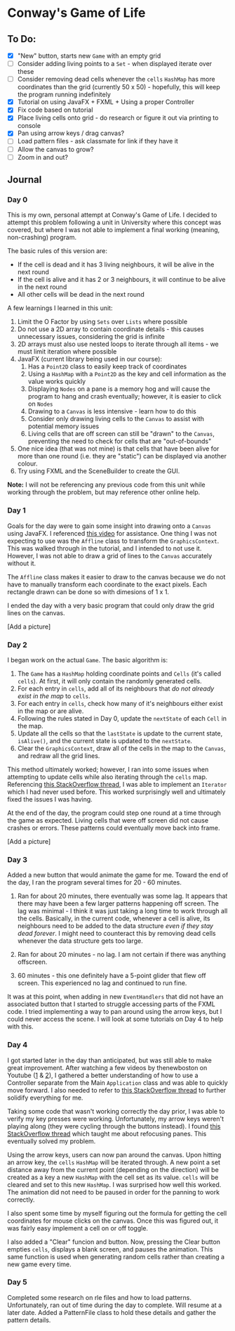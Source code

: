 # Conway's Game of Life

## To Do:
- [x] "New" button, starts new `Game` with an empty grid
- [ ] Consider adding living points to a `Set` - when displayed iterate over these
- [ ] Consider removing dead cells whenever the `cells` `HashMap` has more coordinates than the grid (currently 50 x 50) - hopefully, this will keep the program running indefinitely
- [x] Tutorial on using JavaFX + FXML + Using a proper Controller
- [x] Fix code based on tutorial
- [x] Place living cells onto grid - do research or figure it out via printing to console
- [x] Pan using arrow keys / drag canvas?
- [ ] Load pattern files - ask classmate for link if they have it
- [ ] Allow the canvas to grow?
- [ ] Zoom in and out?

## Journal

### Day 0
This is my own, personal attempt at Conway's Game of Life. I decided to attempt this problem following a unit in University where this concept was covered, but where I was not able to implement a final working (meaning, non-crashing) program.

The basic rules of this version are:
- If the cell is dead and it has 3 living neighbours, it will be alive in the next round
- If the cell is alive and it has 2 or 3 neighbours, it will continue to be alive in the next round
- All other cells will be dead in the next round 

A few learnings I learned in this unit:
1. Limit the O Factor by using `Sets` over `Lists` where possible
2. Do not use a 2D array to contain coordinate details - this causes unnecessary issues, considering the grid is infinite
3. 2D arrays must also use nested loops to iterate through all items - we must limit iteration where possible
4. JavaFX (current library being used in our course):
	1. Has a `Point2D` class to easily keep track of coordinates
	2. Using a `HashMap` with a `Point2D` as the key and cell information as the value works quickly
	3. Displaying `Nodes` on a pane is a memory hog and will cause the program to hang and crash eventually; however, it is easier to click on `Nodes`
	4. Drawing to a `Canvas` is less intensive - learn how to do this
	5. Consider only drawing living cells to the `Canvas` to assist with potential memory issues
	6. Living cells that are off screen can still be "drawn" to the `Canvas`, preventing the need to check for cells that are "out-of-bounds"
5. One nice idea (that was not mine) is that cells that have been alive for more than one round (i.e. they are "static") can be displayed via another colour.
6. Try using FXML and the SceneBuilder to create the GUI.

**Note:** I will not be referencing any previous code from this unit while working through the problem, but may reference other online help.

### Day 1
Goals for the day were to gain some insight into drawing onto a `Canvas` using JavaFX. I referenced [this video](https://www.youtube.com/watch?v=_NvD0WzKTC8) for assistance. One thing I was not expecting to use was the `Affline` class to transform the `GraphicsContext`. This was walked through in the tutorial, and I intended to not use it. However, I was not able to draw a grid of lines to the `Canvas` accurately without it. 

The `Affline` class makes it easier to draw to the canvas because we do not have to manually transform each coordinate to the exact pixels. Each rectangle drawn can be done so with dimesions of 1 x 1.

I ended the day with a very basic program that could only draw the grid lines on the canvas.

[Add a picture]

### Day 2
I began work on the actual `Game`. The basic algorithm is:
1. The `Game` has a `HashMap` holding coordinate points and `Cells` (it's called `cells`). At first, it will only contain the randomly generated cells.
2. For each entry in `cells`, add all of its neighbours that *do not already exist in the map* to `cells`.
3. For each entry in `cells`, check how many of it's neighbours either exist in the map or are alive.
4. Following the rules stated in Day 0, update the `nextState` of each `Cell` in the map.
5. Update all the cells so that the `lastState` is update to the current state, `isAlive()`, and the current state is updated to the `nextState`.
6. Clear the `GraphicsContext`, draw all of the cells in the map to the `Canvas`, and redraw all the grid lines.

This method ultimately worked; however, I ran into some issues when attempting to update cells while also iterating through the `cells` map. Referencing [this StackOverflow thread](https://stackoverflow.com/questions/26494197/java-util-concurrentmodificationexception-when-removing-elements-from-a-hashmap), I was able to implement an `Iterator` which I had never used before. This worked surprisingly well and ultimately fixed the issues I was having.

At the end of the day, the program could step one round at a time through the game as expected. Living cells that were off screen did not cause crashes or errors. These patterns could eventually move back into frame.

[Add a picture]

### Day 3
Added a new button that would animate the game for me. Toward the end of the day, I ran the program several times for 20 - 60 minutes.

1. Ran for about 20 minutes, there eventually was some lag. It appears that there may have been a few larger patterns happening off screen. The lag was minimal - I think it was just taking a long time to work through all the cells. Basically, in the current code, whenever a cell is alive, its neighbours need to be added to the data structure *even if they stay dead forever*. I might need to counteract this by removing dead cells whenever the data structure gets too large.

2. Ran for about 20 minutes - no lag. I am not certain if there was anything offscreen.

3. 60 minutes - this one definitely have a 5-point glider that flew off screen. This experienced no lag and continued to run fine.

It was at this point, when adding in new `EventHandlers` that did not have an associated button that I started to struggle accessing parts of the FXML code. I tried implementing a way to pan around using the arrow keys, but I could never access the scene. I will look at some tutorials on Day 4 to help with this.

### Day 4
I got started later in the day than anticipated, but was still able to make great improvement. After watching a few videos by thenewboston on Youtube ([1](https://www.youtube.com/watch?v=LMdjhuYSrqg) & [2](https://www.youtube.com/watch?v=RojHZhj3UQA)), I gathered a better understanding of how to use a Controller separate from the Main `Application` class and was able to quickly move forward. I also needed to refer to [this StackOverflow thread](https://stackoverflow.com/questions/36754063/java-fx-scene-builder-how-to-make-event-key-pressed) to further solidify everything for me.

Taking some code that wasn't working correctly the day prior, I was able to verify my key presses were working. Unfortunately, my  arrow keys weren't playing along (they were cycling through the buttons instead). I found [this StackOverflow thread](https://stackoverflow.com/questions/49288049/keyevents-not-firing-in-javafx) which taught me about refocusing panes. This eventually solved my problem.

Using the arrow keys, users can now pan around the canvas. Upon hitting an arrow key, the `cells` `HashMap` will be iterated through. A new point a set distance away from the current point (depending on the direction) will be created as a key a new `HashMap` with the cell set as its value. `cells` will be cleared and set to this new `HashMap`. I was surprised how well this worked. The animation did not need to be paused in order for the panning to work correctly.

I also spent some time by myself figuring out the formula for getting the cell coordinates for mouse clicks on the canvas. Once this was figured out, it was fairly easy implement a cell on or off toggle.

I also added a "Clear" funcion and button. Now, pressing the Clear button empties `cells`, displays a blank screen, and pauses the animation. This same function is used when generating random cells rather than creating a new game every time. 

### Day 5
Completed some research on rle files and how to load patterns. Unfortunately, ran out of time during the day to complete. Will resume at a later date. Added a PatternFile class to hold these details and gather the pattern details.